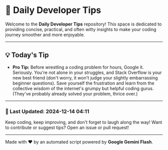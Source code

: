 
# 🌟 Daily Developer Tips

Welcome to the **Daily Developer Tips** repository! This space is dedicated to providing concise, practical, and often witty insights to make your coding journey smoother and more enjoyable.

---

## 💡 Today's Tip

- **Pro Tip:**  Before wrestling a coding problem for hours,  Google it.  Seriously.  You're not alone in your struggles, and Stack Overflow is your new best friend (don't worry, it won't judge your slightly embarrassing beginner questions).  Save yourself the frustration and learn from the collective wisdom of the internet's grumpy but helpful coding gurus.  (They've probably already solved your problem, thrice over.)

---

### 📅 Last Updated: 2024-12-14 04:11

Keep coding, keep improving, and don't forget to laugh along the way! Want to contribute or suggest tips? Open an issue or pull request!

---

Made with ❤️ by an automated script powered by **Google Gemini Flash**.
